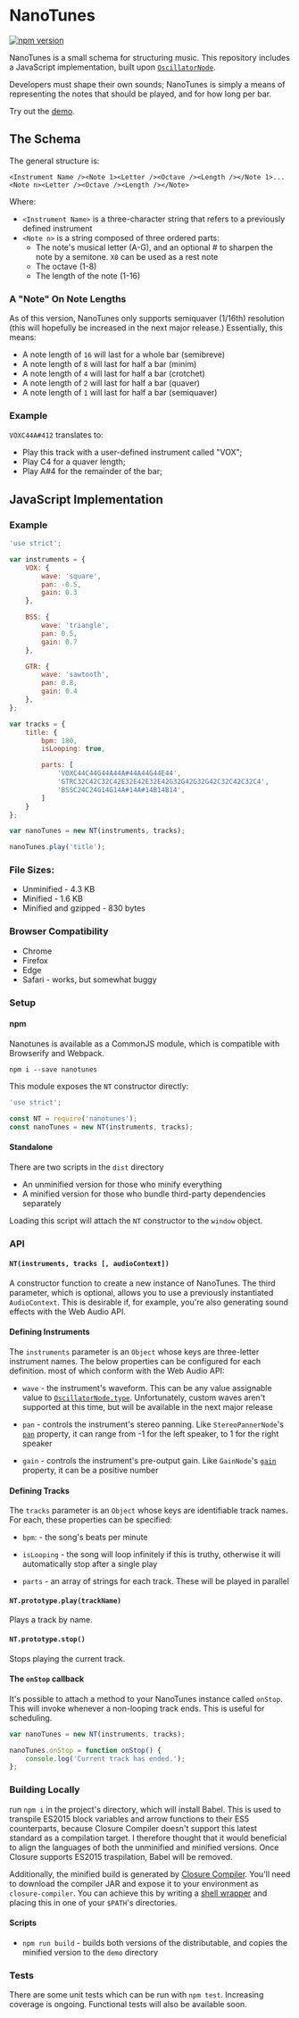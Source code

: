 # NanoTunes

[![npm version](https://img.shields.io/npm/v/nanotunes.svg)](https://www.npmjs.com/package/nanotunes)

NanoTunes is a small schema for structuring music. This repository includes a JavaScript implementation, built upon [`OscillatorNode`](https://developer.mozilla.org/en-US/docs/Web/API/OscillatorNode).

Developers must shape their own sounds; NanoTunes is simply a means of representing the notes that should be played, and for how long per bar.

Try out the [demo](https://jamesseanwright.github.io/nanotunes/).

## The Schema

The general structure is:

`<Instrument Name /><Note 1><Letter /><Octave /><Length /></Note 1>...<Note n><Letter /><Octave /><Length /></Note>`

Where:

* `<Instrument Name>` is a three-character string that refers to a previously defined instrument
* `<Note n>` is a string composed of three ordered parts:
    * The note's musical letter (A-G), and an optional # to sharpen the note by a semitone. `X0` can be used as a rest note
    * The octave (1-8)
    * The length of the note (1-16)


### A "Note" On Note Lengths

As of this version, NanoTunes only supports semiquaver (1/16th) resolution (this will hopefully be increased in the next major release.) Essentially, this means:

* A note length of `16` will last for a whole bar (semibreve)
* A note length of `8` will last for half a bar (minim)
* A note length of `4` will last for half a bar (crotchet)
* A note length of `2` will last for half a bar (quaver)
* A note length of `1` will last for half a bar (semiquaver)


### Example

`VOXC44A#412` translates to:

* Play this track with a user-defined instrument called "VOX";
* Play C4 for a quaver length;
* Play A#4 for the remainder of the bar;


## JavaScript Implementation

### Example

```js
'use strict';

var instruments = {
    VOX: {
        wave: 'square',
        pan: -0.5,
        gain: 0.3
    },

    BSS: {
        wave: 'triangle',
        pan: 0.5,
        gain: 0.7
    },

    GTR: {
        wave: 'sawtooth',
        pan: 0.8,
        gain: 0.4
    },
};

var tracks = {
    title: {
        bpm: 180,
        isLooping: true,

        parts: [
            'VOXC44C44G44A44A#44A44G44E44',
            'GTRC32C42C32C42E32E42E32E42G32G42G32G42C32C42C32C4',
            'BSSC24C24G14G14A#14A#14B14B14',
        ]
    }
};

var nanoTunes = new NT(instruments, tracks);

nanoTunes.play('title');
```

### File Sizes:

* Unminified - 4.3 KB
* Minified - 1.6 KB
* Minified and gzipped - 830 bytes


### Browser Compatibility

* Chrome
* Firefox
* Edge
* Safari - works, but somewhat buggy


### Setup

#### npm

Nanotunes is available as a CommonJS module, which is compatible with Browserify and Webpack.

```
npm i --save nanotunes
```

This module exposes the `NT` constructor directly:

```js
'use strict';

const NT = require('nanotunes');
const nanoTunes = new NT(instruments, tracks);
```


#### Standalone

There are two scripts in the `dist` directory

* An unminified version for those who minify everything
* A minified version for those who bundle third-party dependencies separately

Loading this script will attach the `NT` constructor to the `window` object.


### API

#### `NT(instruments, tracks [, audioContext])`

A constructor function to create a new instance of NanoTunes. The third parameter, which is optional, allows you to use a previously instantiated `AudioContext`. This is desirable if, for example, you're also generating sound effects with the Web Audio API.

#### Defining Instruments

The `instruments` parameter is an `Object` whose keys are three-letter instrument names. The below properties can be configured for each definition. most of which conform with the Web Audio API:

* `wave` - the instrument's waveform. This can be any value assignable value to [`OscillatorNode.type`](https://developer.mozilla.org/en-US/docs/Web/API/OscillatorNode/typehttps://developer.mozilla.org/en-US/docs/Web/API/OscillatorNode/type). Unfortunately, custom waves aren't supported at this time, but will be available in the next major release

* `pan` - controls the instrument's stereo panning. Like `StereoPannerNode`'s [`pan`](https://developer.mozilla.org/en-US/docs/Web/API/StereoPannerNode/pan) property, it can range from -1 for the left speaker, to 1 for the right speaker

* `gain` - controls the instrument's pre-output gain. Like `GainNode`'s [`gain`](https://developer.mozilla.org/en-US/docs/Web/API/GainNode/gain) property, it can be a positive number


#### Defining Tracks

The `tracks` parameter is an `Object` whose keys are identifiable track names. For each, these properties can be specified:

* `bpm`: - the song's beats per minute

* `isLooping` - the song will loop infinitely if this is truthy, otherwise it will automatically stop after a single play

* `parts` - an array of strings for each track. These will be played in parallel


#### `NT.prototype.play(trackName)`

Plays a track by name.


#### `NT.prototype.stop()`

Stops playing the current track.


#### The `onStop` callback

It's possible to attach a method to your NanoTunes instance called `onStop`. This will invoke whenever a non-looping track ends. This is useful for scheduling.

```js
var nanoTunes = new NT(instruments, tracks);

nanoTunes.onStop = function onStop() {
    console.log('Current track has ended.');
};
```


### Building Locally

run `npm i` in the project's directory, which will install Babel. This is used to transpile ES2015 block variables and arrow functions to their ES5 counterparts, because Closure Compiler doesn't support this latest standard as a compilation target. I therefore thought that it would beneficial to align the languages of both the unminified and minified versions. Once Closure supports ES2015 traspilation, Babel will be removed.

Additionally, the minified build is generated by [Closure Compiler](https://developers.google.com/closure/compiler/docs/gettingstarted_app). You'll need to download the compiler JAR and expose it to your environment as `closure-compiler`. You can achieve this by writing a [shell wrapper](https://gist.github.com/jamesseanwright/4b8e4c907c231a0f7ee71e01f5a33163) and placing this in one of your `$PATH`'s directories.


#### Scripts

* `npm run build` - builds both versions of the distributable, and copies the minified version to the `demo` directory


### Tests

There are some unit tests which can be run with `npm test`. Increasing coverage is ongoing. Functional tests will also be available soon.